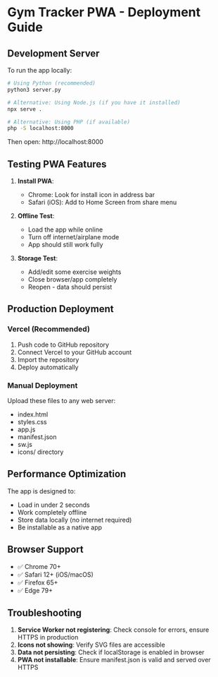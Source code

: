 # Gym Tracker PWA - Deployment Guide

## Development Server

To run the app locally:

```bash
# Using Python (recommended)
python3 server.py

# Alternative: Using Node.js (if you have it installed)
npx serve .

# Alternative: Using PHP (if available)
php -S localhost:8000
```

Then open: http://localhost:8000

## Testing PWA Features

1. **Install PWA**: 
   - Chrome: Look for install icon in address bar
   - Safari (iOS): Add to Home Screen from share menu

2. **Offline Test**:
   - Load the app while online
   - Turn off internet/airplane mode
   - App should still work fully

3. **Storage Test**:
   - Add/edit some exercise weights
   - Close browser/app completely
   - Reopen - data should persist

## Production Deployment

### Vercel (Recommended)

1. Push code to GitHub repository
2. Connect Vercel to your GitHub account
3. Import the repository
4. Deploy automatically

### Manual Deployment

Upload these files to any web server:
- index.html
- styles.css
- app.js
- manifest.json
- sw.js
- icons/ directory

## Performance Optimization

The app is designed to:
- Load in under 2 seconds
- Work completely offline
- Store data locally (no internet required)
- Be installable as a native app

## Browser Support

- ✅ Chrome 70+
- ✅ Safari 12+ (iOS/macOS)
- ✅ Firefox 65+
- ✅ Edge 79+

## Troubleshooting

1. **Service Worker not registering**: Check console for errors, ensure HTTPS in production
2. **Icons not showing**: Verify SVG files are accessible
3. **Data not persisting**: Check if localStorage is enabled in browser
4. **PWA not installable**: Ensure manifest.json is valid and served over HTTPS